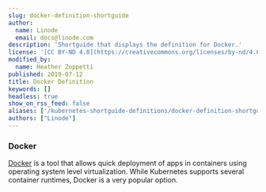 ```yaml
---
slug: docker-definition-shortguide
author:
  name: Linode
  email: docs@linode.com
description: 'Shortguide that displays the definition for Docker.'
license: '[CC BY-ND 4.0](https://creativecommons.org/licenses/by-nd/4.0)'
modified_by:
  name: Heather Zoppetti
published: 2019-07-12
title: Docker Definition
keywords: []
headless: true
show_on_rss_feed: false
aliases: ['/kubernetes-shortguide-definitions/docker-definition-shortguide/']
authors: ["Linode"]
---
```


### Docker

[Docker](https://www.docker.com/) is a tool that allows quick deployment of apps in containers using operating system level virtualization. While Kubernetes supports several container runtimes, Docker is a very popular option.
